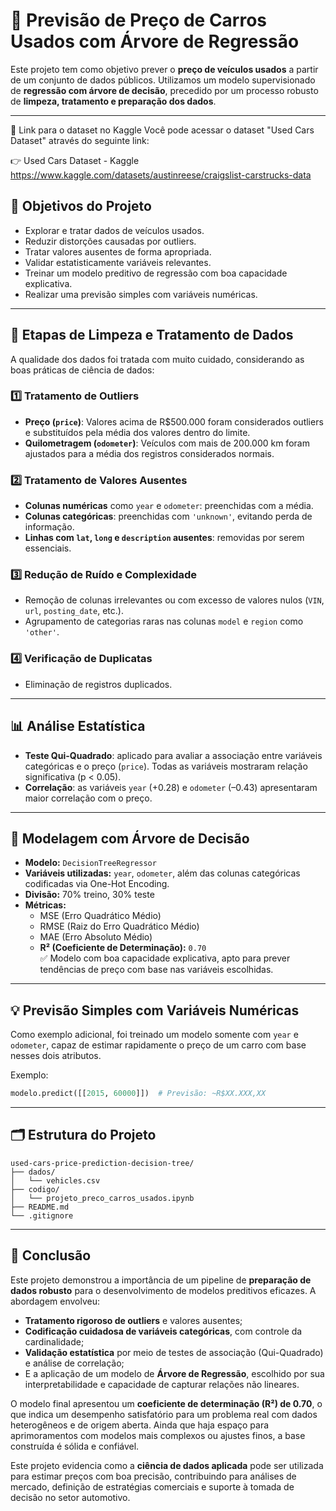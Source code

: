 # 🚗 Previsão de Preço de Carros Usados com Árvore de Regressão

Este projeto tem como objetivo prever o **preço de veículos usados** a partir de um conjunto de dados públicos. Utilizamos um modelo supervisionado de **regressão com árvore de decisão**, precedido por um processo robusto de **limpeza, tratamento e preparação dos dados**.

---
🔗 Link para o dataset no Kaggle
Você pode acessar o dataset "Used Cars Dataset" através do seguinte link:

👉 Used Cars Dataset - Kaggle
https://www.kaggle.com/datasets/austinreese/craigslist-carstrucks-data

## 📌 Objetivos do Projeto

- Explorar e tratar dados de veículos usados.
- Reduzir distorções causadas por outliers.
- Tratar valores ausentes de forma apropriada.
- Validar estatisticamente variáveis relevantes.
- Treinar um modelo preditivo de regressão com boa capacidade explicativa.
- Realizar uma previsão simples com variáveis numéricas.

---

## 🧹 Etapas de Limpeza e Tratamento de Dados

A qualidade dos dados foi tratada com muito cuidado, considerando as boas práticas de ciência de dados:

### 1️⃣ Tratamento de Outliers
- **Preço (`price`)**: Valores acima de R$500.000 foram considerados outliers e substituídos pela média dos valores dentro do limite.
- **Quilometragem (`odometer`)**: Veículos com mais de 200.000 km foram ajustados para a média dos registros considerados normais.

### 2️⃣ Tratamento de Valores Ausentes
- **Colunas numéricas** como `year` e `odometer`: preenchidas com a média.
- **Colunas categóricas**: preenchidas com `'unknown'`, evitando perda de informação.
- **Linhas com `lat`, `long` e `description` ausentes**: removidas por serem essenciais.

### 3️⃣ Redução de Ruído e Complexidade
- Remoção de colunas irrelevantes ou com excesso de valores nulos (`VIN`, `url`, `posting_date`, etc.).
- Agrupamento de categorias raras nas colunas `model` e `region` como `'other'`.

### 4️⃣ Verificação de Duplicatas
- Eliminação de registros duplicados.

---

## 📊 Análise Estatística

- **Teste Qui-Quadrado**: aplicado para avaliar a associação entre variáveis categóricas e o preço (`price`). Todas as variáveis mostraram relação significativa (p < 0.05).
- **Correlação**: as variáveis `year` (+0.28) e `odometer` (–0.43) apresentaram maior correlação com o preço.

---

## 🤖 Modelagem com Árvore de Decisão

- **Modelo:** `DecisionTreeRegressor`
- **Variáveis utilizadas:** `year`, `odometer`, além das colunas categóricas codificadas via One-Hot Encoding.
- **Divisão:** 70% treino, 30% teste
- **Métricas:**
  - MSE (Erro Quadrático Médio)
  - RMSE (Raiz do Erro Quadrático Médio)
  - MAE (Erro Absoluto Médio)
  - **R² (Coeficiente de Determinação):** `0.70`  
    ✅ Modelo com boa capacidade explicativa, apto para prever tendências de preço com base nas variáveis escolhidas.

---

## 💡 Previsão Simples com Variáveis Numéricas

Como exemplo adicional, foi treinado um modelo somente com `year` e `odometer`, capaz de estimar rapidamente o preço de um carro com base nesses dois atributos.

Exemplo:
```python
modelo.predict([[2015, 60000]])  # Previsão: ~R$XX.XXX,XX
```

---

## 🗂 Estrutura do Projeto

```
used-cars-price-prediction-decision-tree/
├── dados/
│   └── vehicles.csv
├── codigo/
│   └── projeto_preco_carros_usados.ipynb
├── README.md
└── .gitignore
```

---

## 🧠 Conclusão

Este projeto demonstrou a importância de um pipeline de **preparação de dados robusto** para o desenvolvimento de modelos preditivos eficazes. A abordagem envolveu:

- **Tratamento rigoroso de outliers** e valores ausentes;
- **Codificação cuidadosa de variáveis categóricas**, com controle da cardinalidade;
- **Validação estatística** por meio de testes de associação (Qui-Quadrado) e análise de correlação;
- E a aplicação de um modelo de **Árvore de Regressão**, escolhido por sua interpretabilidade e capacidade de capturar relações não lineares.

O modelo final apresentou um **coeficiente de determinação (R²) de 0.70**, o que indica um desempenho satisfatório para um problema real com dados heterogêneos e de origem aberta. Ainda que haja espaço para aprimoramentos com modelos mais complexos ou ajustes finos, a base construída é sólida e confiável.

Este projeto evidencia como a **ciência de dados aplicada** pode ser utilizada para estimar preços com boa precisão, contribuindo para análises de mercado, definição de estratégias comerciais e suporte à tomada de decisão no setor automotivo.
